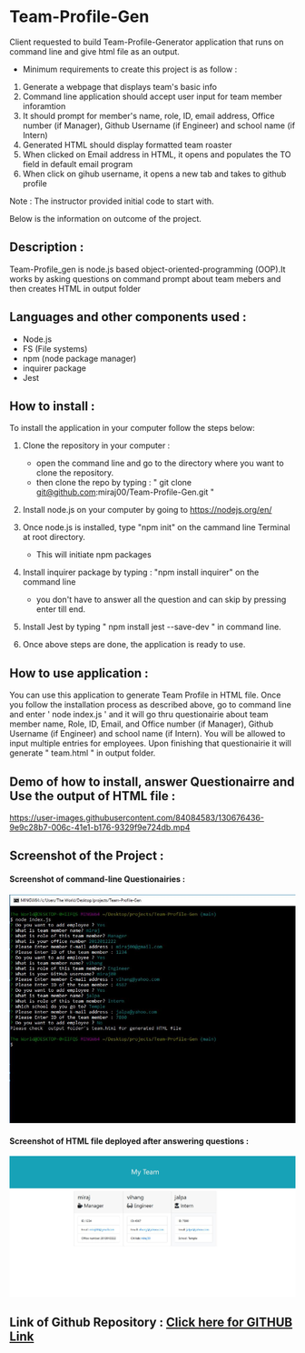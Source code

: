 # Team-Profile-Gen

Client requested to build Team-Profile-Generator application that runs on command line and give html file as an output. 

* Minimum requirements to create this project is as follow  : 

1. Generate a webpage that displays team's basic info
1. Command line application should accept user input for team member inforamtion
1. It should prompt for member's name, role, ID, email address, Office number (if Manager), Github Username (if Engineer) and school name (if Intern) 
1. Generated HTML should display formatted team roaster
1. When clicked on Email address in HTML, it opens and populates the TO field in default email program
1. When click on gihub username, it opens a new tab and takes to github profile

Note : The instructor provided initial code to start with.


Below is the information on outcome of the project.

## Description :
Team-Profile_gen is node.js based object-oriented-programming (OOP).It works by asking questions on command prompt about team mebers and then creates HTML in output folder

## Languages and other components used : 
   * Node.js 
   * FS (File systems) 
   * npm (node package manager) 
   * inquirer package
   * Jest 

## How to install : 
 
 To install the application in your computer follow the steps below: 
 
 1. Clone the repository in your computer :
    - open the command line and go to the directory where you want to clone the repository.
    - then clone the repo by typing : " git clone git@github.com:miraj00/Team-Profile-Gen.git "

 2. Install node.js on your computer by going to https://nodejs.org/en/  
 
 3. Once node.js is installed, type "npm init" on the cammand line Terminal at root directory.
    - This will initiate npm packages

 4. Install inquirer package by typing : "npm install inquirer" on the command line
    - you don't have to answer all the question and can skip by pressing enter till end.

 5. Install Jest by typing " npm install jest --save-dev " in command line.    
 
 6. Once above steps are done, the application is ready to use.

## How to use application : 
You can use this application to generate Team Profile in HTML file. Once you follow the installation process as described above, go to command line and enter ' node index.js ' and it will go thru questionairie about team member name, Role, ID, Email, and Office number (if Manager), Github Username (if Engineer) and school name (if Intern). You will be allowed to input multiple entries for employees. Upon finishing that questionairie it will generate " team.html " in output folder.
  

## Demo of how to install, answer Questionairre and Use the output of HTML file :

https://user-images.githubusercontent.com/84084583/130676436-9e9c28b7-006c-41e1-b176-9329f9e724db.mp4

## Screenshot of the Project :

#### Screenshot of command-line Questionairies :

 ![Screenshot](./develop/assets/images/command-line-questions.JPG)

#### Screenshot of HTML file deployed after answering questions :

 ![Screenshot](./develop/assets/images/screenshot.JPG)

  
## Link of Github Repository : [ Click here for GITHUB Link ](https://github.com/miraj00/Team-Profile-Gen)  
  

  
  

